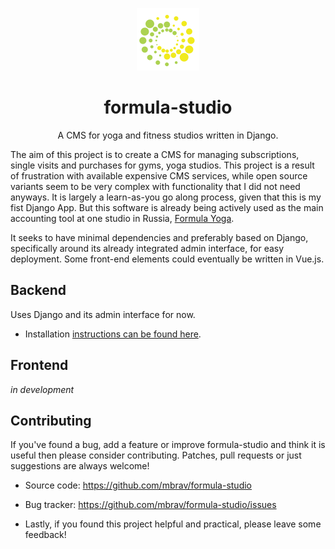<p align="center">
    <a href="https://github.com/mbrav/formula-studio" target="_blank" rel="noopener noreferrer">
        <img width="100" src="backend/static/admin/img/logo.png" title="formula-studio">
    </a>
</p>

<h1 align="center">formula-studio</h2>

<p align="center"> A CMS for yoga and fitness studios written in Django. </p>

The aim of this project is to create a CMS for managing subscriptions, single visits and purchases for gyms, yoga studios. This project is a result of frustration with available expensive CMS services, while open source variants seem to be very complex with functionality that I did not need anyways. It is largely a learn-as-you go along process, given that this is my fist Django App. But this software is already being actively used as the main accounting tool at one studio in Russia, [Formula Yoga](https://www.formulayoga.com/).   

It seeks to have minimal dependencies and preferably based on Django, specifically around its already integrated admin interface, for easy deployment. Some front-end elements could eventually be written in Vue.js.

## Backend

Uses Django and its admin interface for now.

- Installation [instructions can be found here](backend/).

## Frontend

*in development*


## Contributing

If you've found a bug, add a feature or improve formula-studio and think it is useful then please consider contributing. Patches, pull requests or just suggestions are always welcome!

- Source code: https://github.com/mbrav/formula-studio

- Bug tracker: https://github.com/mbrav/formula-studio/issues

- Lastly, if you found this project helpful and practical, please leave some feedback!

